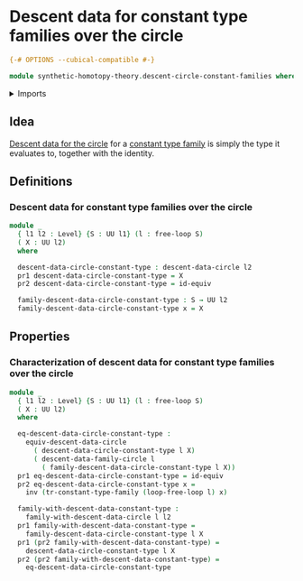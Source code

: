 # Descent data for constant type families over the circle

```agda
{-# OPTIONS --cubical-compatible #-}

module synthetic-homotopy-theory.descent-circle-constant-families where
```

<details><summary>Imports</summary>

```agda
open import foundation.constant-type-families
open import foundation.dependent-pair-types
open import foundation.equivalences
open import foundation.identity-types
open import foundation.universe-levels

open import synthetic-homotopy-theory.descent-circle
open import synthetic-homotopy-theory.free-loops
```

</details>

## Idea

[Descent data for the circle](synthetic-homotopy-theory.descent-circle.md) for a
[constant type family](foundation.constant-type-families.md) is simply the type
it evaluates to, together with the identity.

## Definitions

### Descent data for constant type families over the circle

```agda
module _
  { l1 l2 : Level} {S : UU l1} (l : free-loop S)
  ( X : UU l2)
  where

  descent-data-circle-constant-type : descent-data-circle l2
  pr1 descent-data-circle-constant-type = X
  pr2 descent-data-circle-constant-type = id-equiv

  family-descent-data-circle-constant-type : S → UU l2
  family-descent-data-circle-constant-type x = X
```

## Properties

### Characterization of descent data for constant type families over the circle

```agda
module _
  { l1 l2 : Level} {S : UU l1} (l : free-loop S)
  ( X : UU l2)
  where

  eq-descent-data-circle-constant-type :
    equiv-descent-data-circle
      ( descent-data-circle-constant-type l X)
      ( descent-data-family-circle l
        ( family-descent-data-circle-constant-type l X))
  pr1 eq-descent-data-circle-constant-type = id-equiv
  pr2 eq-descent-data-circle-constant-type x =
    inv (tr-constant-type-family (loop-free-loop l) x)

  family-with-descent-data-constant-type :
    family-with-descent-data-circle l l2
  pr1 family-with-descent-data-constant-type =
    family-descent-data-circle-constant-type l X
  pr1 (pr2 family-with-descent-data-constant-type) =
    descent-data-circle-constant-type l X
  pr2 (pr2 family-with-descent-data-constant-type) =
    eq-descent-data-circle-constant-type
```
